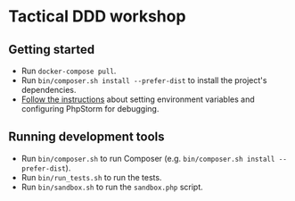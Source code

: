 # Tactical DDD workshop

## Getting started

- Run `docker-compose pull`.
- Run `bin/composer.sh install --prefer-dist` to install the project's dependencies.
- [Follow the instructions](https://github.com/matthiasnoback/php-workshop-tools/blob/master/README.md) about setting environment variables and configuring PhpStorm for debugging.

## Running development tools

- Run `bin/composer.sh` to run Composer (e.g. `bin/composer.sh install --prefer-dist`).
- Run `bin/run_tests.sh` to run the tests.
- Run `bin/sandbox.sh` to run the `sandbox.php` script.
